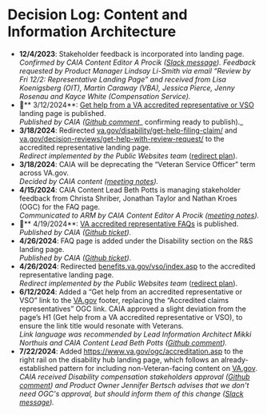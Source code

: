 # Decision Log: Content and Information Architecture

- **12/4/2023**: Stakeholder feedback is incorporated into landing page.\
  _Confirmed by CAIA Content Editor A Procik (_[_Slack message_](https://dsva.slack.com/archives/C05L6HSJLHM/p1701698627241959)_). Feedback requested by Product Manager Lindsay Li-Smith via email “Review by Fri 12/2: Representative Landing Page” and received from Lisa Koenigsberg (OIT), Martin Caraway (VBA), Jessica Pierce, Jenny Rosenau and Kayce White (Compensation Service)._
- :tada:** 3/12/2024**: [Get help from a VA accredited representative or VSO](https://www.va.gov/get-help-from-accredited-representative/) landing page is published. \
  _Published by CAIA (_[_Github comment_](https://github.com/department-of-veterans-affairs/va.gov-team/issues/67034#issuecomment-1989100865)_ confirming ready to publish)._
- **3/18/2024**: Redirected [va.gov/disability/get-help-filing-claim/](https://www.va.gov/disability/get-help-filing-claim/) and [va.gov/decision-reviews/get-help-with-review-request/](https://www.va.gov/decision-reviews/get-help-with-review-request/) to the accredited representative landing page. \
  _Redirect implemented by the Public Websites team_ ([redirect plan](https://dvagov.sharepoint.com/:w:/s/SitewideCAIA/EXzlPiBgEiBKmYFApzlvs2oBxVQhSWag-nxboeMTNRLnNQ?e=I7Rpfu)).
- **3/18/2024**: CAIA will be deprecating the “Veteran Service Officer” term across VA.gov.\
  _Decided by CAIA content ([meeting notes](https://dsva.slack.com/docs/T03FECE8V/F065KP8MRHA?focus_section_id=temp:C:GGKa8a581d429694eecac216dcd5))._
- **4/15/2024**: CAIA Content Lead Beth Potts is managing stakeholder feedback from Christa Shriber, Jonathan Taylor and Nathan Kroes (OGC) for the FAQ page.\
  _Communicated to ARM by CAIA Content Editor A Procik ([meeting notes](https://dsva.slack.com/docs/T03FECE8V/F065KP8MRHA?focus_section_id=temp:C:GGK224fb9850b6f476fa255dc2bb))._
- :tada:** 4/19/2024**: [VA accredited representative FAQs](https://www.va.gov/resources/va-accredited-representative-faqs/) is published. \
  _Published by CAIA (_[_Github ticket_](https://github.com/department-of-veterans-affairs/va.gov-team/issues/68394)_)._
- **4/26/2024**: FAQ page is added under the Disability section on the R\&S landing page.\
  _Published by CAIA (_[_Github ticket_](https://github.com/department-of-veterans-affairs/va.gov-team/issues/68394)_)._
- **4/26/2024**: Redirected [benefits.va.gov/vso/index.asp](https://benefits.va.gov/vso/index.asp) to the accredited representative landing page.\
  _Redirect implemented by the Public Websites team_ ([redirect plan](https://dvagov.sharepoint.com/:w:/s/SitewideCAIA/EXzlPiBgEiBKmYFApzlvs2oBxVQhSWag-nxboeMTNRLnNQ?e=I7Rpfu)).
- **6/12/2024**: Added a “Get help from an accredited representative or VSO” link to the [VA.gov](http://VA.gov) footer, replacing the “Accredited claims representatives” OGC link. CAIA approved a slight deviation from the page’s H1 (Get help from a VA accredited representative or VSO), to ensure the link title would resonate with Veterans. \
  _Link language was recommended by Lead Information Architect Mikki Northuis and CAIA Content Lead Beth Potts (_[_Github comment_](https://github.com/department-of-veterans-affairs/va.gov-team/issues/84354#issuecomment-2153486227)_)._
- **7/22/2024**: Added <https://www.va.gov/ogc/accreditation.asp> to the right rail on the disability hub landing page, which follows an already-established pattern for including non-Veteran-facing content on [VA.gov](http://VA.gov).\
  _CAIA received Disability compensation stakeholders approval ([Github comment](https://github.com/department-of-veterans-affairs/va.gov-team/issues/65809#issuecomment-2233214580)) and Product Owner Jennifer Bertsch advises that we don't need OGC's approval, but should inform them of this change ([Slack message](https://dsva.slack.com/archives/C05L6HSJLHM/p1721403857190059?thread_ts=1721232811.854969\&cid=C05L6HSJLHM))._
